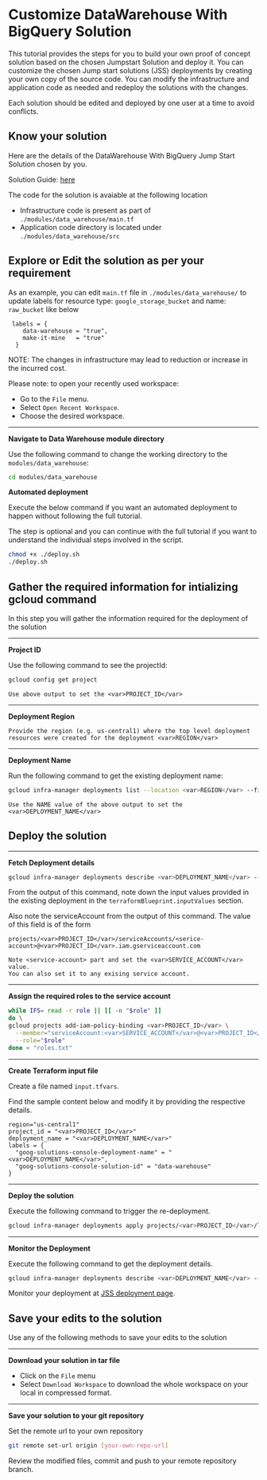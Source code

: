 <walkthrough-metadata>
  <meta name="title" content="Edit Jumpstart Solution and deploy tutorial " />
   <meta name="description" content="Make it mine neos tutorial" />
  <meta name="component_id" content="1361081" />
  <meta name="unlisted" content="true" />
  <meta name="short_id" content="true" />
</walkthrough-metadata>

# Customize DataWarehouse With BigQuery Solution

This tutorial provides the steps for you to build your own proof of concept solution based on the chosen Jumpstart Solution and deploy it. You can customize the chosen Jump start solutions (JSS) deployments by creating your own copy of the source code. You can modify the infrastructure and application code as needed and redeploy the solutions with the changes.

Each solution should be edited and deployed by one user at a time to avoid conflicts.

## Know your solution

Here are the details of the DataWarehouse With BigQuery Jump Start Solution chosen by you.

Solution Guide: [here](https://cloud.google.com/solutions/data-warehouse)

The code for the solution is avaiable at the following location
* Infrastructure code is present as part of `./modules/data_warehouse/main.tf`
* Application code directory is located under `./modules/data_warehouse/src`

## Explore or Edit the solution as per your requirement

As an example, you can edit `main.tf` file in `./modules/data_warehouse/` to update labels for resource type: `google_storage_bucket` and name: `raw_bucket` like below

```
 labels = {
    data-warehouse = "true",
    make-it-mine   = "true"
  }
```

NOTE: The changes in infrastructure may lead to reduction or increase in the incurred cost.

Please note: to open your recently used workspace:
* Go to the `File` menu.
* Select `Open Recent Workspace`.
* Choose the desired workspace.

---
**Navigate to Data Warehouse module directory**

Use the following command to change the working directory to the `modules/data_warehouse`:
```bash
cd modules/data_warehouse
```

**Automated deployment**

Execute the below command if you want an automated deployment to happen without following the full tutorial.

The step is optional and you can continue with the full tutorial if you want to understand the individual steps involved in the script.

```bash
chmod +x ./deploy.sh
./deploy.sh
```


## Gather the required information for intializing gcloud command

In this step you will gather the information required for the deployment of the solution

---
**Project ID**

Use the following command to see the projectId:

```bash
gcloud config get project
```

```
Use above output to set the <var>PROJECT_ID</var>
```
---
**Deployment Region**

```
Provide the region (e.g. us-central1) where the top level deployment resources were created for the deployment <var>REGION</var>
```
---
**Deployment Name**

Run the following command to get the existing deployment name:
```bash
gcloud infra-manager deployments list --location <var>REGION</var> --filter="labels.goog-solutions-console-deployment-name:* AND labels.goog-solutions-console-solution-id:data-warehouse"
```

```
Use the NAME value of the above output to set the <var>DEPLOYMENT_NAME</var>
```


## Deploy the solution


---
**Fetch Deployment details**
```bash
gcloud infra-manager deployments describe <var>DEPLOYMENT_NAME</var> --location <var>REGION</var>
```
From the output of this command, note down the input values provided in the existing deployment in the `terraformBlueprint.inputValues` section.

Also note the serviceAccount from the output of this command. The value of this field is of the form 
```
projects/<var>PROJECT_ID</var>/serviceAccounts/<serice-account>@<var>PROJECT_ID</var>.iam.gserviceaccount.com
```

```
Note <service-account> part and set the <var>SERVICE_ACCOUNT</var> value.
You can also set it to any exising service account.
```

---
**Assign the required roles to the service account**
```bash
while IFS= read -r role || [[ -n "$role" ]]
do \
gcloud projects add-iam-policy-binding <var>PROJECT_ID</var> \
  --member="serviceAccount:<var>SERVICE_ACCOUNT</var>@<var>PROJECT_ID</var>.iam.gserviceaccount.com" \
  --role="$role"
done < "roles.txt"
```

---
**Create Terraform input file**

Create a file named `input.tfvars`.

Find the sample content below and modify it by providing the respective details.
```
region="us-central1"
project_id = "<var>PROJECT_ID</var>"
deployment_name = "<var>DEPLOYMENT_NAME</var>"
labels = {
  "goog-solutions-console-deployment-name" = "<var>DEPLOYMENT_NAME</var>",
  "goog-solutions-console-solution-id" = "data-warehouse"
}
```

---
**Deploy the solution**

Execute the following command to trigger the re-deployment. 
```bash
gcloud infra-manager deployments apply projects/<var>PROJECT_ID</var>/locations/<var>REGION</var>/deployments/<var>DEPLOYMENT_NAME</var> --service-account projects/<var>PROJECT_ID</var>/serviceAccounts/<var>SERVICE_ACCOUNT</var>@<var>PROJECT_ID</var>.iam.gserviceaccount.com --local-source="." --inputs-file=./input.tfvars --labels="modification-reason=make-it-mine,goog-solutions-console-deployment-name=<var>DEPLOYMENT_NAME</var>,goog-solutions-console-solution-id=data-warehouse,goog-config-partner=sc"
```

---
**Monitor the Deployment**

Execute the following command to get the deployment details.

```bash
gcloud infra-manager deployments describe <var>DEPLOYMENT_NAME</var> --location <var>REGION</var>
```

Monitor your deployment at [JSS deployment page](https://console.cloud.google.com/products/solutions/deployments?pageState=(%22deployments%22:(%22f%22:%22%255B%257B_22k_22_3A_22Labels_22_2C_22t_22_3A13_2C_22v_22_3A_22_5C_22modification-reason%2520_3A%2520make-it-mine_5C_22_22_2C_22s_22_3Atrue_2C_22i_22_3A_22deployment.labels_22%257D%255D%22))).

## Save your edits to the solution

Use any of the following methods to save your edits to the solution

---
**Download your solution in tar file**
* Click on the `File` menu
* Select `Download Workspace` to download the whole workspace on your local in compressed format.

---
**Save your solution to your git repository**

Set the remote url to your own repository
```bash 
git remote set-url origin [your-own-repo-url]
```

Review the modified files, commit and push to your remote repository branch.
<walkthrough-inline-feedback></walkthrough-inline-feedback>
  
